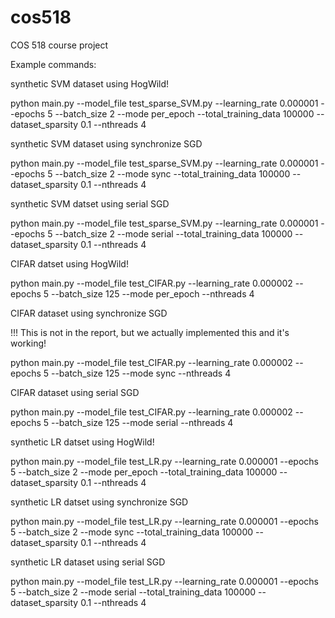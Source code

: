 # cos518
COS 518 course project

Example commands:

synthetic SVM dataset using HogWild!

python main.py --model_file test_sparse_SVM.py --learning_rate 0.000001 --epochs 5 --batch_size 2 --mode per_epoch --total_training_data 100000 --dataset_sparsity 0.1 --nthreads 4

synthetic SVM dataset using synchronize SGD

python main.py --model_file test_sparse_SVM.py --learning_rate 0.000001 --epochs 5 --batch_size 2 --mode sync --total_training_data 100000 --dataset_sparsity 0.1 --nthreads 4

synthetic SVM datset using serial SGD

python main.py --model_file test_sparse_SVM.py --learning_rate 0.000001 --epochs 5 --batch_size 2 --mode serial --total_training_data 100000 --dataset_sparsity 0.1 --nthreads 4

CIFAR datset using HogWild!

python main.py --model_file test_CIFAR.py --learning_rate 0.000002 --epochs 5 --batch_size 125 --mode per_epoch --nthreads 4

CIFAR dataset using synchronize SGD

!!! This is not in the report, but we actually implemented this and it's working!

python main.py --model_file test_CIFAR.py --learning_rate 0.000002 --epochs 5 --batch_size 125 --mode sync --nthreads 4

CIFAR dataset using serial SGD

python main.py --model_file test_CIFAR.py --learning_rate 0.000002 --epochs 5 --batch_size 125 --mode serial --nthreads 4

synthetic LR datset using HogWild!

python main.py --model_file test_LR.py --learning_rate 0.000001 --epochs 5 --batch_size 2 --mode per_epoch --total_training_data 100000 --dataset_sparsity 0.1 --nthreads 4

synthetic LR datset using synchronize SGD

python main.py --model_file test_LR.py --learning_rate 0.000001 --epochs 5 --batch_size 2 --mode sync --total_training_data 100000 --dataset_sparsity 0.1 --nthreads 4

synthetic LR dataset using serial SGD

python main.py --model_file test_LR.py --learning_rate 0.000001 --epochs 5 --batch_size 2 --mode serial --total_training_data 100000 --dataset_sparsity 0.1 --nthreads 4